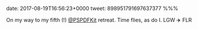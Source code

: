 date: 2017-08-19T16:56:23+0000
tweet: 898951791697637377
%%%

On my way to my fifth (!) [@PSPDFKit](https://twitter.com/PSPDFKit) retreat. Time flies, as do I. LGW ✈️ FLR
